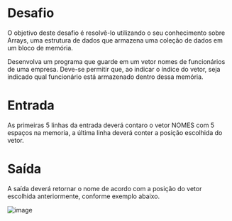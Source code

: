 # Desafio
O objetivo deste desafio é resolvê-lo utilizando o seu conhecimento sobre Arrays, uma estrutura de dados que armazena uma coleção de dados em um bloco de memória.

Desenvolva um programa que guarde em um vetor nomes de funcionários de uma empresa.  Deve-se permitir que, ao indicar o índice do vetor, seja indicado qual funcionário está armazenado dentro dessa memória.

# Entrada
As primeiras 5 linhas da entrada deverá contaro o vetor NOMES com 5 espaços na memoria, a última linha deverá conter a posição escolhida do vetor.

# Saída
A saída deverá retornar o nome de acordo com a posição do vetor escolhida anteriormente, conforme exemplo abaixo.

 ![image](https://user-images.githubusercontent.com/76081229/179005182-48dab25d-2b2b-4b3f-aa5e-5d0f58648764.png)
